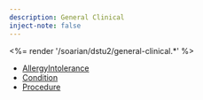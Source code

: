 ```yaml
---
description: General Clinical
inject-note: false
---
```


<%= render '/soarian/dstu2/general-clinical.*' %>

* [AllergyIntolerance](../general-clinical/allergy-intolerance)
* [Condition](../general-clinical/condition)
* [Procedure](../general-clinical/procedure)
